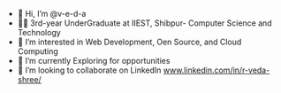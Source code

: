 - 👋 Hi, I’m @v-e-d-a
- 🧑‍🎓 3rd-year UnderGraduate at IIEST, Shibpur- Computer Science and Technology
- 👀 I’m interested in Web Development, Oen Source, and Cloud Computing
- 🌱 I’m currently Exploring for opportunities
- 💞️ I’m looking to collaborate on LinkedIn www.linkedin.com/in/r-veda-shree/

<!---
v-e-d-a/v-e-d-a is a ✨ special ✨ repository because its `README.md` (this file) appears on your GitHub profile.
You can click the Preview link to take a look at your changes.
--->





